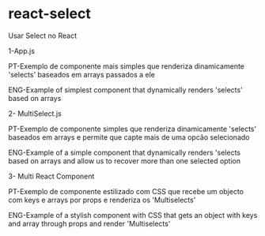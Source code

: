 # react-select
Usar Select no React


1-App.js

PT-Exemplo de componente mais simples que renderiza dinamicamente 'selects' baseados em arrays passados a ele

ENG-Example of simplest component that dynamically renders 'selects' based on arrays



2- MultiSelect.js

PT-Exemplo de componente simples que renderiza dinamicamente 'selects' baseados em arrays e permite que capte mais de uma opcão selecionado

ENG-Example of a simple component that dynamically renders 'selects based on arrays and allow us to recover more than one selected option



3- Multi React Component

PT-Exemplo de componente estilizado com CSS que recebe um objecto com keys e arrays por props e renderiza os 'Multiselects'

ENG-Example of a stylish component with CSS that gets an object with keys and array through props and render 'Multiselects'
